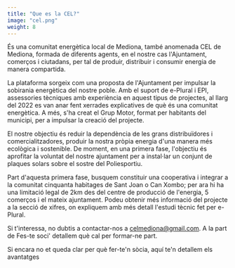 ```yaml
---
title: "Que es la CEL?"
image: "cel.png"
weight: 8
---
```



És una comunitat energètica local de Mediona, també anomenada CEL de Mediona, formada de diferents agents, en el nostre cas l'Ajuntament, comerços i ciutadans, per tal de produir, distribuir i consumir energia de manera compartida.

La plataforma sorgeix com una proposta de l'Ajuntament per impulsar la sobirania energètica del nostre poble. Amb el suport de e-Plural i EPI, assessories tècniques amb experiència en aquest tipus de projectes, al llarg del 2022 es van anar fent xerrades explicatives de què és una comunitat energètica. A més, s'ha creat el Grup Motor, format per habitants del municipi, per a impulsar la creació del projecte.

El nostre objectiu és reduir la dependència de les grans distribuïdores i comercialitzadores, produir la nostra pròpia energia d'una manera més ecològica i sostenible. De moment, en una primera fase, l'objectiu és aprofitar la voluntat del nostre ajuntament per a instal·lar un conjunt de plaques solars sobre el sostre del Poliesportiu.

Part d'aquesta primera fase, busquem constituir una cooperativa i integrar a la comunitat cinquanta habitages de Sant Joan o Can Xombo; per ara hi ha una limitació legal de 2km des del centre de producció de l'energia, 5 comerços i el mateix ajuntament. Podeu obtenir més informació del projecte a la secció de xifres, on expliquem amb més detall l'estudi tècnic fet per e-Plural.

Si t'interessa, no dubtis a contactar-nos a celmediona@gmail.com. A la part de Fes-te soci' detallem què cal per formar-ne part.

Si encara no et queda clar per què fer-te'n sòcia, aquí te'n detallem els avantatges